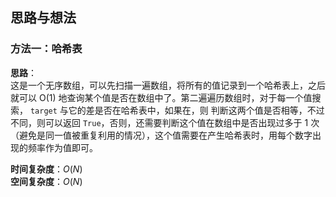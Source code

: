 ## 思路与想法
### 方法一：哈希表
**思路**：  
这是一个无序数组，可以先扫描一遍数组，将所有的值记录到一个哈希表上，之后就可以 O(1) 地查询某个值是否在数组中了。第二遍遍历数组时，对于每一个值搜索， `target` 与它的差是否在哈希表中，如果在，则
判断这两个值是否相等，不过不同，则可以返回 `True`，否则，还需要判断这个值在数组中是否出现过多于 1 次（避免是同一值被重复利用的情况），这个值需要在产生哈希表时，用每个数字出现的频率作为值即可。


**时间复杂度**：*O*(*N*)  
**空间复杂度**：*O*(*N*)
